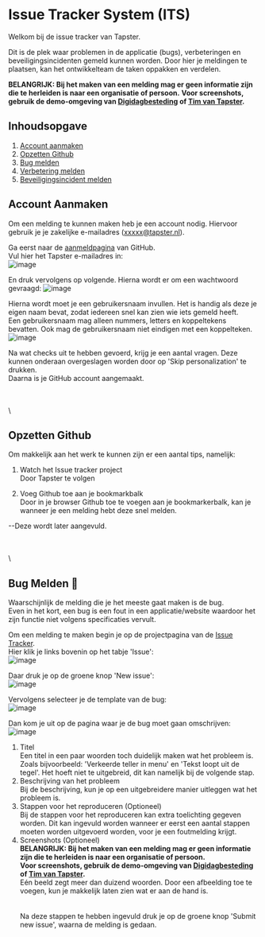 # Issue Tracker System (ITS)
Welkom bij de issue tracker van Tapster.

Dit is de plek waar problemen in de applicatie (bugs), verbeteringen en beveiligingsincidenten gemeld kunnen worden. Door hier je meldingen te plaatsen, kan het ontwikkelteam de taken oppakken en verdelen.

**BELANGRIJK: Bij het maken van een melding mag er geen informatie zijn die te herleiden is naar een organisatie of persoon.**
**Voor screenshots, gebruik de demo-omgeving van <a href="https://demo.digidagbesteding.nl/">Digidagbesteding</a> of <a href="https://demo.timvantapster.nl/">Tim van Tapster</a>.**

## Inhoudsopgave
1. [Account aanmaken](#account-aanmaken)
2. [Opzetten Github](#opzetten-github)
3. [Bug melden](#bug-melden)
4. [Verbetering melden](#third-example)
5. [Beveiligingsincident melden](#fourth-examplehttpwwwfourthexamplecom)

## Account Aanmaken
Om een melding te kunnen maken heb je een account nodig. Hiervoor gebruik je je zakelijke e-mailadres (xxxxx@tapster.nl). 

Ga eerst naar de <a href="https://github.com/signup?source=login">aanmeldpagina</a> van GitHub.\
Vul hier het Tapster e-mailadres in:\
![image](https://github.com/tapsterbv/issue-tracker/assets/59312427/3ac2ca01-d626-47a1-9d71-69b0d8a5c169)

En druk vervolgens op volgende. Hierna wordt er om een wachtwoord gevraagd: 
![image](https://github.com/tapsterbv/issue-tracker/assets/59312427/767bc234-67fa-42f5-8d90-edcd097bf5d0)


Hierna wordt moet je een gebruikersnaam invullen. Het is handig als deze je eigen naam bevat, zodat iedereen snel kan zien wie iets gemeld heeft.\
Een gebruikersnaam mag alleen nummers, letters en koppeltekens bevatten. Ook mag de gebruikersnaam niet eindigen met een koppelteken.\
![image](https://github.com/tapsterbv/issue-tracker/assets/59312427/a61af429-2ff2-4cc2-afb8-0d8f883839ec)

Na wat checks uit te hebben gevoerd, krijg je een aantal vragen. Deze kunnen onderaan overgeslagen worden door op 'Skip personalization' te drukken.\
Daarna is je GitHub account aangemaakt.

\
\
\

## Opzetten Github
Om makkelijk aan het werk te kunnen zijn er een aantal tips, namelijk:

1. Watch het Issue tracker project\
Door Tapster te volgen

2. Voeg Github toe aan je bookmarkbalk\
Door in je browser Github toe te voegen aan je bookmarkerbalk, kan je wanneer je een melding hebt deze snel melden.

--Deze wordt later aangevuld.

\
\
\

## Bug Melden 🐞
Waarschijnlijk de melding die je het meeste gaat maken is de bug.\
Even in het kort, een bug is een fout in een applicatie/website waardoor het zijn functie niet volgens specificaties vervult.

Om een melding te maken begin je op de projectpagina van de <a href="https://github.com/tapsterbv/issue-tracker">Issue Tracker</a>.\
Hier klik je links bovenin op het tabje 'Issue':\
![image](https://github.com/tapsterbv/issue-tracker/assets/59312427/9ad0be5a-526b-4d99-98ba-95eb24ed3b2c)

Daar druk je op de groene knop 'New issue':\
![image](https://github.com/tapsterbv/issue-tracker/assets/59312427/99e2ce1d-e6d6-462c-97cd-78b9cfe4f6eb)

Vervolgens selecteer je de template van de bug:\
![image](https://github.com/tapsterbv/issue-tracker/assets/59312427/37db53b5-76ed-496c-920b-bf3e0bfdc2cc)

Dan kom je uit op de pagina waar je de bug moet gaan omschrijven:\
![image](https://github.com/tapsterbv/issue-tracker/assets/59312427/df10305e-dc99-4291-9604-a956aa410440)

1. Titel\
Een titel in een paar woorden toch duidelijk maken wat het probleem is. Zoals bijvoorbeeld: 'Verkeerde teller in menu' en 'Tekst loopt uit de tegel'. Het hoeft niet te uitgebreid, dit kan namelijk bij de volgende stap.
2. Beschrijving van het probleem\
Bij de beschrijving, kun je op een uitgebreidere manier uitleggen wat het probleem is.
3. Stappen voor het reproduceren (Optioneel)\
Bij de stappen voor het reproduceren kan extra toelichting gegeven worden. Dit kan ingevuld worden wanneer er eerst een aantal stappen moeten worden uitgevoerd worden, voor je een foutmelding krijgt.
4. Screenshots (Optioneel)\
**BELANGRIJK: Bij het maken van een melding mag er geen informatie zijn die te herleiden is naar een organisatie of persoon.**\
**Voor screenshots, gebruik de demo-omgeving van <a href="https://demo.digidagbesteding.nl/">Digidagbesteding</a> of <a href="https://demo.timvantapster.nl/">Tim van Tapster</a>.**\
Eén beeld zegt meer dan duizend woorden. Door een afbeelding toe te voegen, kun je makkelijk laten zien wat er aan de hand is.\
\
\
Na deze stappen te hebben ingevuld druk je op de groene knop 'Submit new issue', waarna de melding is gedaan.

